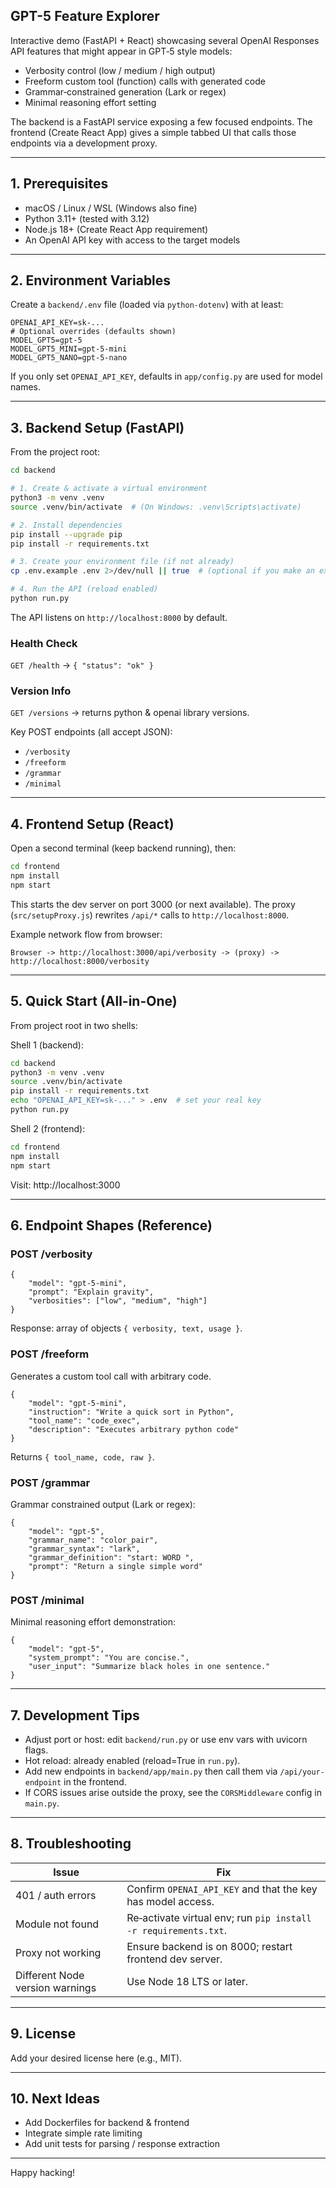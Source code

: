 ## GPT-5 Feature Explorer

Interactive demo (FastAPI + React) showcasing several OpenAI Responses API features that might appear in GPT‑5 style models:

- Verbosity control (low / medium / high output)
- Freeform custom tool (function) calls with generated code
- Grammar‑constrained generation (Lark or regex)
- Minimal reasoning effort setting

The backend is a FastAPI service exposing a few focused endpoints. The frontend (Create React App) gives a simple tabbed UI that calls those endpoints via a development proxy.

---

## 1. Prerequisites

- macOS / Linux / WSL (Windows also fine)
- Python 3.11+ (tested with 3.12)
- Node.js 18+ (Create React App requirement)
- An OpenAI API key with access to the target models

---

## 2. Environment Variables

Create a `backend/.env` file (loaded via `python-dotenv`) with at least:

```
OPENAI_API_KEY=sk-...
# Optional overrides (defaults shown)
MODEL_GPT5=gpt-5
MODEL_GPT5_MINI=gpt-5-mini
MODEL_GPT5_NANO=gpt-5-nano
```

If you only set `OPENAI_API_KEY`, defaults in `app/config.py` are used for model names.

---

## 3. Backend Setup (FastAPI)

From the project root:

```bash
cd backend

# 1. Create & activate a virtual environment
python3 -m venv .venv
source .venv/bin/activate  # (On Windows: .venv\Scripts\activate)

# 2. Install dependencies
pip install --upgrade pip
pip install -r requirements.txt

# 3. Create your environment file (if not already)
cp .env.example .env 2>/dev/null || true  # (optional if you make an example) OR manually create .env

# 4. Run the API (reload enabled)
python run.py
```

The API listens on `http://localhost:8000` by default.

### Health Check
`GET /health` → `{ "status": "ok" }`

### Version Info
`GET /versions` → returns python & openai library versions.

Key POST endpoints (all accept JSON):
- `/verbosity`
- `/freeform`
- `/grammar`
- `/minimal`

---

## 4. Frontend Setup (React)

Open a second terminal (keep backend running), then:

```bash
cd frontend
npm install
npm start
```

This starts the dev server on port 3000 (or next available). The proxy (`src/setupProxy.js`) rewrites `/api/*` calls to `http://localhost:8000`.

Example network flow from browser:
```
Browser -> http://localhost:3000/api/verbosity -> (proxy) -> http://localhost:8000/verbosity
```

---

## 5. Quick Start (All-in-One)

From project root in two shells:

Shell 1 (backend):
```bash
cd backend
python3 -m venv .venv
source .venv/bin/activate
pip install -r requirements.txt
echo "OPENAI_API_KEY=sk-..." > .env  # set your real key
python run.py
```

Shell 2 (frontend):
```bash
cd frontend
npm install
npm start
```

Visit: http://localhost:3000

---

## 6. Endpoint Shapes (Reference)

### POST /verbosity
```
{
	"model": "gpt-5-mini",
	"prompt": "Explain gravity",
	"verbosities": ["low", "medium", "high"]
}
```
Response: array of objects `{ verbosity, text, usage }`.

### POST /freeform
Generates a custom tool call with arbitrary code.
```
{
	"model": "gpt-5-mini",
	"instruction": "Write a quick sort in Python",
	"tool_name": "code_exec",
	"description": "Executes arbitrary python code"
}
```
Returns `{ tool_name, code, raw }`.

### POST /grammar
Grammar constrained output (Lark or regex):
```
{
	"model": "gpt-5",
	"grammar_name": "color_pair",
	"grammar_syntax": "lark",
	"grammar_definition": "start: WORD ",
	"prompt": "Return a single simple word"
}
```

### POST /minimal
Minimal reasoning effort demonstration:
```
{
	"model": "gpt-5",
	"system_prompt": "You are concise.",
	"user_input": "Summarize black holes in one sentence."
}
```

---

## 7. Development Tips

- Adjust port or host: edit `backend/run.py` or use env vars with uvicorn flags.
- Hot reload: already enabled (reload=True in `run.py`).
- Add new endpoints in `backend/app/main.py` then call them via `/api/your-endpoint` in the frontend.
- If CORS issues arise outside the proxy, see the `CORSMiddleware` config in `main.py`.

---

## 8. Troubleshooting

| Issue | Fix |
|-------|-----|
| 401 / auth errors | Confirm `OPENAI_API_KEY` and that the key has model access. |
| Module not found | Re‑activate virtual env; run `pip install -r requirements.txt`. |
| Proxy not working | Ensure backend is on 8000; restart frontend dev server. |
| Different Node version warnings | Use Node 18 LTS or later. |

---

## 9. License

Add your desired license here (e.g., MIT).

---

## 10. Next Ideas

- Add Dockerfiles for backend & frontend
- Integrate simple rate limiting
- Add unit tests for parsing / response extraction

---

Happy hacking!

